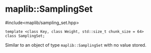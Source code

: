 # maplib::SamplingSet
\#include<maplib/sampling_set.hpp>
```
template <class Key, class Weight, std::size_t chunk_size = 64>
class SamplingSet;
```

Similar to an object of type `maplib::SamplingSet` with no value stored.
